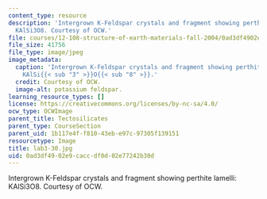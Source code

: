 ```yaml
---
content_type: resource
description: 'Intergrown K-Feldspar crystals and fragment showing perthite lamelli:
  KAlSi3O8. Courtesy of OCW.'
file: courses/12-108-structure-of-earth-materials-fall-2004/0ad3df4902e9caccdf0d02e77242b30d_lab3-30.jpg
file_size: 41756
file_type: image/jpeg
image_metadata:
  caption: 'Intergrown K-Feldspar crystals and fragment showing perthite lamelli:
    KAlSi{{< sub "3" >}}O{{< sub "8" >}}.'
  credit: Courtesy of OCW.
  image-alt: potassium feldspar.
learning_resource_types: []
license: https://creativecommons.org/licenses/by-nc-sa/4.0/
ocw_type: OCWImage
parent_title: Tectosilicates
parent_type: CourseSection
parent_uid: 1b117e4f-f810-43eb-e97c-97305f139151
resourcetype: Image
title: lab3-30.jpg
uid: 0ad3df49-02e9-cacc-df0d-02e77242b30d
---
```

Intergrown K-Feldspar crystals and fragment showing perthite lamelli: KAlSi3O8. Courtesy of OCW.